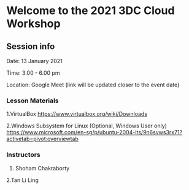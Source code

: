 # Welcome to the 2021 3DC Cloud Workshop

## Session info

Date: 13 January 2021

Time: 3.00 - 6.00 pm

Location: Google Meet (link will be updated closer to the event date)

### **Lesson Materials**
1.VirtualBox
https://www.virtualbox.org/wiki/Downloads

2.Windows Subsystem for Linux (Optional, Windows User only) 
https://www.microsoft.com/en-sg/p/ubuntu-2004-lts/9n6svws3rx71?activetab=pivot:overviewtab

### **Instructors** 
1. Shoham Chakraborty

2.Tan Li Ling
